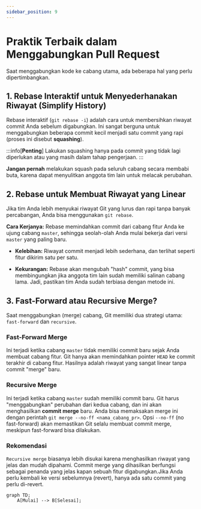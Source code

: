 ```yaml
---
sidebar_position: 9
---
```


# Praktik Terbaik dalam Menggabungkan Pull Request

Saat menggabungkan kode ke cabang utama, ada beberapa hal yang perlu dipertimbangkan.

## 1. Rebase Interaktif untuk Menyederhanakan Riwayat (Simplify History)

Rebase interaktif (`git rebase -i`) adalah cara untuk membersihkan riwayat commit Anda sebelum digabungkan. Ini sangat berguna untuk menggabungkan beberapa commit kecil menjadi satu commit yang rapi (proses ini disebut **squashing**).

:::info[**Penting**]
Lakukan squashing hanya pada commit yang tidak lagi diperlukan atau yang masih dalam tahap pengerjaan.
:::

**Jangan pernah** melakukan squash pada seluruh cabang secara membabi buta, karena dapat menyulitkan anggota tim lain untuk melacak perubahan.

## 2. Rebase untuk Membuat Riwayat yang Linear

Jika tim Anda lebih menyukai riwayat Git yang lurus dan rapi tanpa banyak percabangan, Anda bisa menggunakan `git rebase`.

**Cara Kerjanya:** Rebase memindahkan commit dari cabang fitur Anda ke ujung cabang `master`, sehingga seolah-olah Anda mulai bekerja dari versi `master` yang paling baru.

- **Kelebihan:** Riwayat commit menjadi lebih sederhana, dan terlihat seperti fitur dikirim satu per satu.

- **Kekurangan:** Rebase akan mengubah "hash" commit, yang bisa membingungkan jika anggota tim lain sudah memiliki salinan cabang lama. Jadi, pastikan tim Anda sudah terbiasa dengan metode ini.

## 3. Fast-Forward atau Recursive Merge?

Saat menggabungkan (merge) cabang, Git memiliki dua strategi utama: `fast-forward` dan `recursive`.

### Fast-Forward Merge

Ini terjadi ketika cabang `master` tidak memiliki commit baru sejak Anda membuat cabang fitur. Git hanya akan memindahkan pointer `HEAD` ke commit terakhir di cabang fitur. Hasilnya adalah riwayat yang sangat linear tanpa commit "merge" baru.

### Recursive Merge

Ini terjadi ketika cabang `master` sudah memiliki commit baru. Git harus "menggabungkan" perubahan dari kedua cabang, dan ini akan menghasilkan **commit merge** baru. Anda bisa memaksakan merge ini dengan perintah `git merge --no-ff <nama_cabang_pr>`. Opsi `--no-ff` (no fast-forward) akan memastikan Git selalu membuat commit merge, meskipun fast-forward bisa dilakukan.

### Rekomendasi

`Recursive merge` biasanya lebih disukai karena menghasilkan riwayat yang jelas dan mudah dipahami. Commit merge yang dihasilkan berfungsi sebagai penanda yang jelas kapan sebuah fitur digabungkan.Jika Anda perlu kembali ke versi sebelumnya (revert), hanya ada satu commit yang perlu di-revert.

```mermaid
graph TD;
    A[Mulai] --> B[Selesai];
```
